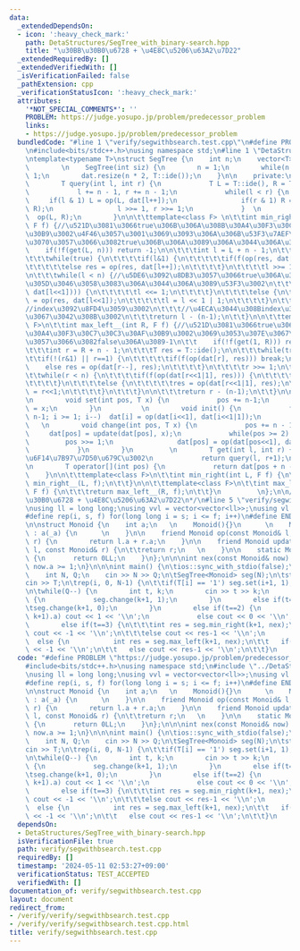 ```yaml
---
data:
  _extendedDependsOn:
  - icon: ':heavy_check_mark:'
    path: DetaStructures/SegTree_with_binary-search.hpp
    title: "\u30BB\u30B0\u6728 + \u4E8C\u5206\u63A2\u7D22"
  _extendedRequiredBy: []
  _extendedVerifiedWith: []
  _isVerificationFailed: false
  _pathExtension: cpp
  _verificationStatusIcon: ':heavy_check_mark:'
  attributes:
    '*NOT_SPECIAL_COMMENTS*': ''
    PROBLEM: https://judge.yosupo.jp/problem/predecessor_problem
    links:
    - https://judge.yosupo.jp/problem/predecessor_problem
  bundledCode: "#line 1 \"verify/segwithbsearch.test.cpp\"\n#define PROBLEM \"https://judge.yosupo.jp/problem/predecessor_problem\"\
    \n#include<bits/stdc++.h>\nusing namespace std;\n#line 1 \"DetaStructures/SegTree_with_binary-search.hpp\"\
    \ntemplate<typename T>\nstruct SegTree {\n    int n;\n    vector<T> dat;\n\n \
    \        \n    SegTree(int siz) {\n        n = 1;\n        while(n < siz) n <<=\
    \ 1;\n        dat.resize(n * 2, T::ide());\n    }\n\n    private:\n         \n\
    \        T query(int l, int r) {\n            T L = T::ide(), R = T::ide();\n\
    \            l += n - 1, r += n - 1;\n            while(l < r) {\n           \
    \     if(l & 1) L = op(L, dat[l++]);\n                if(r & 1) R = op(dat[--r],\
    \ R);\n                l >>= 1, r >>= 1;\n            }  \n            return\
    \  op(L, R);\n        }\n\n\t\ttemplate<class F> \n\t\tint min_right__(int L,\
    \ F f) {//\u521D\u3081\u3066true\u306B\u306A\u308B\u30A4\u30F3\u30C7\u30C3\u30AF\
    \u30B9\u3002\u4F46\u3057\u3001\u3069\u3093\u306A\u306B\u53F3\u7AEF\u3092\u4F38\
    \u3070\u3057\u3066\u3082true\u306B\u306A\u3089\u306A\u3044\u306A\u3089-1\n\t\t\
    \    if(!f(get(L, n))) return -1;\n\n\t\t\tint l = L + n - 1;\n\t\t\tT res = T::ide();\n\
    \t\t\twhile(true) {\n\t\t\t\tif(l&1) {\n\t\t\t\t\tif(f(op(res, dat[l]))) break;\n\
    \t\t\t\t\telse res = op(res, dat[l++]);\n\t\t\t\t}\n\t\t\t\tl >>= 1;\n\t\t\t}\n\
    \n\t\t\twhile(l < n) {//\u5DE6\u3092\u8DB3\u3057\u3066true\u306A\u3089\u5DE6\u3002\
    \u305D\u3046\u3058\u3083\u306A\u3044\u306A\u3089\u53F3\u3002\n\t\t\t    if(f(op(res,\
    \ dat[l<<1]))) {\n\t\t\t\t\tl <<= 1;\n\t\t\t\t}\n\t\t\t\telse {\n\t\t\t\t\tres\
    \ = op(res, dat[l<<1]);\n\t\t\t\t\tl = l << 1 | 1;\n\t\t\t\t}\n\t\t\t}\n\t\t\t\
    //index\u3092\u8FD4\u3059\u3002\n\t\t\t//\u4ECA\u3044\u308Bindex\u304C\u305D\u3046\
    \u3067\u3042\u308B\u3002\n\t\t\treturn l - (n-1);\n\t\t}\n\n\t\ttemplate<class\
    \ F>\n\t\tint max_left__(int R, F f) {//\u521D\u3081\u3066true\u306B\u306A\u308B\
    \u30A4\u30F3\u30C7\u30C3\u30AF\u30B9\u3002\u3069\u3053\u307E\u3067\u4F38\u3070\
    \u3057\u3066\u3082false\u306A\u3089-1\n\t\t    if(!f(get(1, R))) return -1;\n\n\
    \t\t\tint r = R + n - 1;\n\t\t\tT res = T::ide();\n\n\t\t\twhile(true) {\n\t\t\
    \t\tif(!(r&1) || r==1) {\n\t\t\t\t\tif(f(op(dat[r], res))) break;\n\t\t\t    \
    \    else res = op(dat[r--], res);\n\t\t\t\t}\n\t\t\t\tr >>= 1;\n\t\t\t}\n\n\t\
    \t\twhile(r < n) {\n\t\t\t\tif(f(op(dat[r<<1|1], res))) {\n\t\t\t\t\tr = r<<1|1;\n\
    \t\t\t\t}\n\t\t\t\telse {\n\t\t\t\t\tres = op(dat[r<<1|1], res);\n\t\t\t\t\tr\
    \ = r<<1;\n\t\t\t\t}\n\t\t\t}\n\n\t\t\treturn r - (n-1);\n\t\t}\n\n    public:\n\
    \n        void set(int pos, T x) {\n            pos += n-1;\n            dat[pos]\
    \ = x;\n        }\n          \n        void init() {\n            for(int i =\
    \ n-1; i >= 1; i--)  dat[i] = op(dat[i<<1], dat[i<<1|1]);\n        }\n       \
    \   \n        void change(int pos, T x) {\n            pos += n - 1;\n       \
    \     dat[pos] = update(dat[pos], x);\n            while(pos >= 2) {\n       \
    \         pos >>= 1;\n                dat[pos] = op(dat[pos<<1], dat[pos<<1|1]);\n\
    \            }\n        }\n         \n        T get(int l, int r) {// [l, r]\u306E\
    \u6F14\u7B97\u7D50\u679C\u3002\n            return query(l, r+1);\n        }\n\
    \n        T operator[](int pos) {\n            return dat[pos + n - 1];\n    \
    \    }\n\n\t\ttemplate<class F>\n\t\tint min_right(int L, F f) {\n\t\t\treturn\
    \ min_right__(L, f);\n\t\t}\n\n\t\ttemplate<class F>\n\t\tint max_left(int R,\
    \ F f) {\n\t\t\treturn max_left__(R, f);\n\t\t}\n         \n};\n\n/*\n@brief \u30BB\
    \u30B0\u6728 + \u4E8C\u5206\u63A2\u7D22\n*/\n#line 5 \"verify/segwithbsearch.test.cpp\"\
    \nusing ll = long long;\nusing vvl = vector<vector<ll>>;\nusing vl = vector<ll>;\n\
    #define rep(i, s, f) for(long long i = s; i <= f; i++)\n#define ENDL '\\n'\n\n\
    \n\nstruct Monoid {\n    int a;\n   \n    Monoid(){}\n      \n    Monoid(int _a)\
    \ : a(_a) {\n      \n    }\n\n    friend Monoid op(const Monoid& l, const Monoid&\
    \ r) {\n        return l.a + r.a;\n    }\n\n    friend Monoid update(const Monoid&\
    \ l, const Monoid& r) {\n\t\treturn r;\n   \n    }\n\n    static Monoid ide()\
    \ {\n       return 0LL;\n    }\n};\n\n\nint nex(const Monoid& now) {\n\treturn\
    \ now.a >= 1;\n}\n\n\nint main() {\n\tios::sync_with_stdio(false);\n    std::cin.tie(nullptr);\n\
    \    int N, Q;\n    cin >> N >> Q;\n\tSegTree<Monoid> seg(N);\n\tstring T;\n\t\
    cin >> T;\n\trep(i, 0, N-1) {\n\t\tif(T[i] == '1') seg.set(i+1, 1);\n\t}\n\tseg.init();\n\
    \n\twhile(Q--) {\n        int t, k;\n        cin >> t >> k;\n        if(t==0)\
    \ {\n            seg.change(k+1, 1);\n        }\n        else if(t==1) {\n\t\t\
    \tseg.change(k+1, 0);\n        }\n        else if(t==2) {\n            if(seg.get(k+1,\
    \ k+1).a) cout << 1 << '\\n';\n            else cout << 0 << '\\n';\n        }\n\
    \        else if(t==3) {\n\t\t\tint res = seg.min_right(k+1, nex);\n\t\t    if(res==-1)\
    \ cout << -1 << '\\n';\n\t\t\telse cout << res-1 << '\\n';\n        }\n      \
    \  else {\n           int res = seg.max_left(k+1, nex);\n\t\t   if(res==-1) cout\
    \ << -1 << '\\n';\n\t\t   else cout << res-1 << '\\n';\n\t\t}\n    }\n}\n\n\n"
  code: "#define PROBLEM \"https://judge.yosupo.jp/problem/predecessor_problem\"\n\
    #include<bits/stdc++.h>\nusing namespace std;\n#include \"../DetaStructures/SegTree_with_binary-search.hpp\"\
    \nusing ll = long long;\nusing vvl = vector<vector<ll>>;\nusing vl = vector<ll>;\n\
    #define rep(i, s, f) for(long long i = s; i <= f; i++)\n#define ENDL '\\n'\n\n\
    \n\nstruct Monoid {\n    int a;\n   \n    Monoid(){}\n      \n    Monoid(int _a)\
    \ : a(_a) {\n      \n    }\n\n    friend Monoid op(const Monoid& l, const Monoid&\
    \ r) {\n        return l.a + r.a;\n    }\n\n    friend Monoid update(const Monoid&\
    \ l, const Monoid& r) {\n\t\treturn r;\n   \n    }\n\n    static Monoid ide()\
    \ {\n       return 0LL;\n    }\n};\n\n\nint nex(const Monoid& now) {\n\treturn\
    \ now.a >= 1;\n}\n\n\nint main() {\n\tios::sync_with_stdio(false);\n    std::cin.tie(nullptr);\n\
    \    int N, Q;\n    cin >> N >> Q;\n\tSegTree<Monoid> seg(N);\n\tstring T;\n\t\
    cin >> T;\n\trep(i, 0, N-1) {\n\t\tif(T[i] == '1') seg.set(i+1, 1);\n\t}\n\tseg.init();\n\
    \n\twhile(Q--) {\n        int t, k;\n        cin >> t >> k;\n        if(t==0)\
    \ {\n            seg.change(k+1, 1);\n        }\n        else if(t==1) {\n\t\t\
    \tseg.change(k+1, 0);\n        }\n        else if(t==2) {\n            if(seg.get(k+1,\
    \ k+1).a) cout << 1 << '\\n';\n            else cout << 0 << '\\n';\n        }\n\
    \        else if(t==3) {\n\t\t\tint res = seg.min_right(k+1, nex);\n\t\t    if(res==-1)\
    \ cout << -1 << '\\n';\n\t\t\telse cout << res-1 << '\\n';\n        }\n      \
    \  else {\n           int res = seg.max_left(k+1, nex);\n\t\t   if(res==-1) cout\
    \ << -1 << '\\n';\n\t\t   else cout << res-1 << '\\n';\n\t\t}\n    }\n}\n\n\n"
  dependsOn:
  - DetaStructures/SegTree_with_binary-search.hpp
  isVerificationFile: true
  path: verify/segwithbsearch.test.cpp
  requiredBy: []
  timestamp: '2024-05-11 02:53:27+09:00'
  verificationStatus: TEST_ACCEPTED
  verifiedWith: []
documentation_of: verify/segwithbsearch.test.cpp
layout: document
redirect_from:
- /verify/verify/segwithbsearch.test.cpp
- /verify/verify/segwithbsearch.test.cpp.html
title: verify/segwithbsearch.test.cpp
---
```

